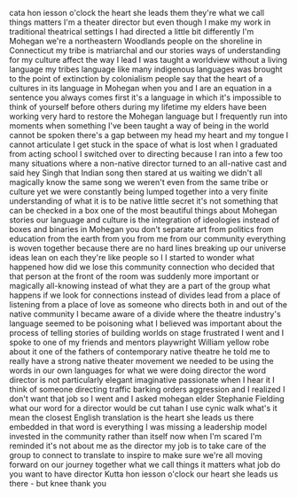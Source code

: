 
cata hon iesson o&#39;clock the heart she
leads them they&#39;re what we call things
matters I&#39;m a theater director but even
though I make my work in traditional
theatrical settings
I had directed a little bit differently
I&#39;m Mohegan we&#39;re a northeastern
Woodlands people on the shoreline in
Connecticut my tribe is matriarchal and
our stories ways of understanding for my
culture affect the way I lead I was
taught a worldview without a living
language my tribes language like many
indigenous languages was brought to the
point of extinction by colonialism
people say that the heart of a cultures
in its language in Mohegan when you and
I are an equation in a sentence you
always comes first it&#39;s a language in
which it&#39;s impossible to think of
yourself before others during my
lifetime my elders have been working
very hard to restore the Mohegan
language but I frequently run into
moments when something I&#39;ve been taught
a way of being in the world cannot be
spoken there&#39;s a gap between my head my
heart and my tongue
I cannot articulate I get stuck in the
space of what is lost when I graduated
from acting school I switched over to
directing because I ran into a few too
many situations where a non-native
director turned to an all-native cast
and said hey Singh that Indian song then
stared at us waiting we didn&#39;t all
magically know the same song we weren&#39;t
even from the same tribe or culture yet
we were constantly being lumped together
into a very finite understanding of what
it is to be native little secret it&#39;s
not something that can be checked in a
box one of the most beautiful things
about Mohegan stories our language and
culture is the integration of ideologies
instead of boxes and binaries in Mohegan
you don&#39;t separate art from politics
from education from the earth from you
from me from our community everything is
woven together because there are no hard
lines breaking up our universe ideas
lean on each
they&#39;re like people so I I started to
wonder what happened how did we lose
this community connection who decided
that that person at the front of the
room was suddenly more important or
magically all-knowing instead of what
they are a part of the group what
happens if we look for connections
instead of divides lead from a place of
listening from a place of love as
someone who directs both in and out of
the native community I became aware of a
divide where the theatre industry&#39;s
language seemed to be poisoning what I
believed was important about the process
of telling stories of building worlds on
stage frustrated I went and I spoke to
one of my friends and mentors playwright
William yellow robe about it one of the
fathers of contemporary native theatre
he told me to really have a strong
native theater movement we needed to be
using the words in our own languages for
what we were doing director the word
director is not particularly elegant
imaginative passionate when I hear it I
think of someone directing traffic
barking orders aggression and I realized
I don&#39;t want that job so I went and I
asked mohegan elder Stephanie Fielding
what our word for a director would be
cut tahan I use cynic walk what&#39;s it
mean the closest English translation is
the heart she leads us there embedded in
that word is everything I was missing a
leadership model invested in the
community rather than itself now when
I&#39;m scared I&#39;m reminded it&#39;s not about
me as the director my job is to take
care of the group to connect to
translate to inspire to make sure we&#39;re
all moving forward on our journey
together what we call things it matters
what job do you want to have director
Kutta hon iesson o&#39;clock our heart she
leads us there - but knee thank you
